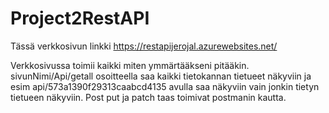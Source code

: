 # Project2RestAPI
Tässä verkkosivun linkki
https://restapijerojal.azurewebsites.net/

Verkkosivussa toimii kaikki miten ymmärtääkseni pitääkin. sivunNimi/Api/getall osoitteella saa kaikki tietokannan tietueet näkyviin ja esim api/573a1390f29313caabcd4135
avulla saa näkyviin vain jonkin tietyn tietueen näkyviin. Post put ja patch taas toimivat postmanin kautta.
